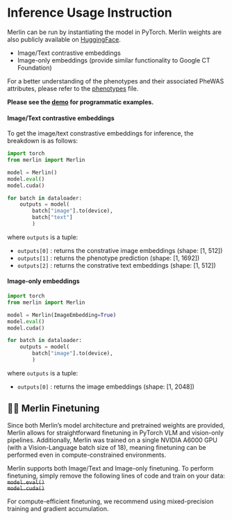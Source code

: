 # Inference Usage Instruction

Merlin can be run by instantiating the model in PyTorch. Merlin weights are also publicly available on [HuggingFace](https://huggingface.co/stanfordmimi/Merlin).
- Image/Text contrastive embeddings
- Image-only embeddings (provide similar functionality to Google CT Foundation)

For a better understanding of the phenotypes and their associated PheWAS attributes, please refer to the [phenotypes](phenotypes.csv) file.

**Please see the [demo](demo.py) for programmatic examples.**

#### Image/Text contrastive embeddings

To get the image/text constrastive embeddings for inference, the breakdown is as follows:

```python
import torch
from merlin import Merlin

model = Merlin()
model.eval()
model.cuda()

for batch in dataloader:
    outputs = model(
        batch["image"].to(device), 
        batch["text"]
        )
```

where `outputs` is a tuple:
- `outputs[0]` : returns the constrative image embeddings (shape: [1, 512])
- `outputs[1]` : returns the phenotype prediction (shape: [1, 1692])
- `outputs[2]` : returns the constrative text embeddings (shape: [1, 512])

#### Image-only embeddings

```python
import torch
from merlin import Merlin

model = Merlin(ImageEmbedding=True)
model.eval()
model.cuda()

for batch in dataloader:
    outputs = model(
        batch["image"].to(device), 
        )
```

where `outputs` is a tuple:
- `outputs[0]` : returns the image embeddings (shape: [1, 2048])


## 👨‍💻 Merlin Finetuning

Since both Merlin’s model architecture and pretrained weights are provided, Merlin allows for straightforward finetuning in PyTorch VLM and vision-only pipelines. Additionally, Merlin was trained on a single NVIDIA A6000 GPU (with a Vision-Language batch size of 18), meaning finetuning can be performed even in compute-constrained environments.

Merlin supports both Image/Text and Image-only finetuning. To perform finetuning, simply remove the following lines of code and train on your data:
~~`model.eval()`~~  
~~`model.cuda()`~~  

For compute-efficient finetuning, we recommend using mixed-precision training and gradient accumulation.
